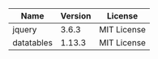 | Name                  | Version      | License                                           |
|-----------------------|--------------|---------------------------------------------------|
| jquery                | 3.6.3        | MIT License                                       |
| datatables            | 1.13.3       | MIT License                                       |
